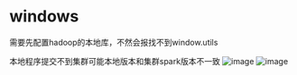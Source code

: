 # windows
需要先配置hadoop的本地库，不然会报找不到window.utils

本地程序提交不到集群可能本地版本和集群spark版本不一致
![image](https://github.com/wjn0918/Study/blob/master/%E5%A4%A7%E6%95%B0%E6%8D%AE/images/apache/spark/%E6%9C%AC%E5%9C%B0%E6%B7%BB%E5%8A%A0%E5%8F%82%E6%95%B01.png)
![image](https://github.com/wjn0918/Study/blob/master/%E5%A4%A7%E6%95%B0%E6%8D%AE/images/apache/spark/%E6%9C%AC%E5%9C%B0%E6%B7%BB%E5%8A%A0%E5%8F%82%E6%95%B02.png)